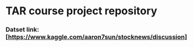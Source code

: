 # TAR course project repository

### Datset link: [https://www.kaggle.com/aaron7sun/stocknews/discussion]
